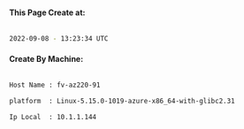 
   
#### This Page Create at:

```bash

2022-09-08 - 13:23:34 UTC

```

#### Create By Machine:

```bash

Host Name : fv-az220-91

platform  : Linux-5.15.0-1019-azure-x86_64-with-glibc2.31

Ip Local  : 10.1.1.144

```

